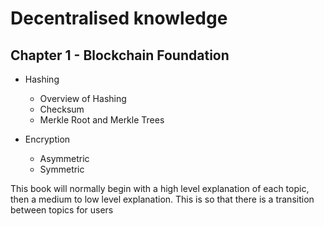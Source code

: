 # Decentralised knowledge

## Chapter 1 - Blockchain Foundation

* Hashing

  * Overview of Hashing
  * Checksum
  * Merkle Root and Merkle Trees

* Encryption

  * Asymmetric
  * Symmetric

This book will normally begin with a high level explanation of each topic, then a medium to low level explanation. This is so that there is a transition between topics for users

